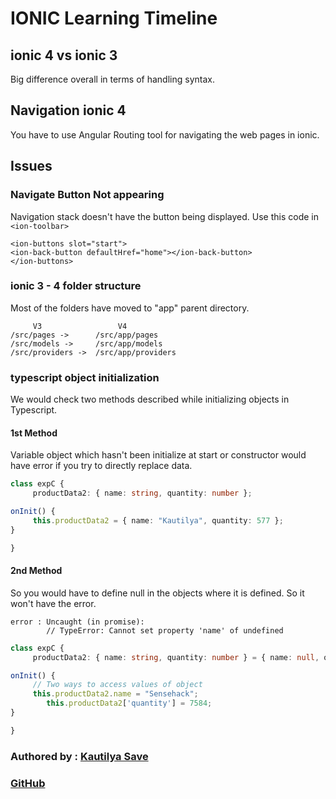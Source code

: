 # IONIC Learning Timeline

## ionic 4 vs ionic 3

Big difference overall in terms of handling syntax.

## Navigation ionic 4

You have to use Angular Routing tool for navigating the web pages in ionic.

## Issues

### Navigate Button Not appearing

Navigation stack doesn't have the button being displayed. Use this code in `<ion-toolbar>`

```markup
<ion-buttons slot="start">
<ion-back-button defaultHref="home"></ion-back-button>
</ion-buttons>
```

### ionic 3 - 4 folder structure

Most of the folders have moved to "app" parent directory.

```text
     V3                 V4
/src/pages ->      /src/app/pages
/src/models ->     /src/app/models
/src/providers ->  /src/app/providers
```

### typescript object initialization

We would check two methods described while initializing objects in Typescript.

#### 1st Method

Variable object which hasn't been initialize at start or constructor would have error if you try to directly replace data.

```typescript
class expC {
     productData2: { name: string, quantity: number };

onInit() {
     this.productData2 = { name: "Kautilya", quantity: 577 };
}

}
```

#### 2nd Method

So you would have to define null in the objects where it is defined. So it won't have the error.

```text
error : Uncaught (in promise):
        // TypeError: Cannot set property 'name' of undefined
```

```typescript
class expC {
     productData2: { name: string, quantity: number } = { name: null, quantity: null };

onInit() {
     // Two ways to access values of object
     this.productData2.name = "Sensehack";
        this.productData2['quantity'] = 7584;
}

}
```

### Authored by : [Kautilya Save](https://kautilya.design)

### [GitHub](https://github.com/SensehacK)


